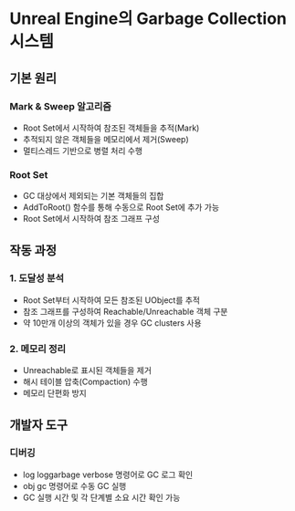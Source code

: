 ﻿# Unreal Engine의 Garbage Collection 시스템

## 기본 원리

### Mark & Sweep 알고리즘
- Root Set에서 시작하여 참조된 객체들을 추적(Mark)
- 추적되지 않은 객체들을 메모리에서 제거(Sweep)
- 멀티스레드 기반으로 병렬 처리 수행

### Root Set
- GC 대상에서 제외되는 기본 객체들의 집합
- AddToRoot() 함수를 통해 수동으로 Root Set에 추가 가능
- Root Set에서 시작하여 참조 그래프 구성

## 작동 과정

### 1. 도달성 분석
- Root Set부터 시작하여 모든 참조된 UObject를 추적
- 참조 그래프를 구성하여 Reachable/Unreachable 객체 구분
- 약 10만개 이상의 객체가 있을 경우 GC clusters 사용

### 2. 메모리 정리
- Unreachable로 표시된 객체들을 제거
- 해시 테이블 압축(Compaction) 수행
- 메모리 단편화 방지

## 개발자 도구

### 디버깅
- log loggarbage verbose 명령어로 GC 로그 확인
- obj gc 명령어로 수동 GC 실행
- GC 실행 시간 및 각 단계별 소요 시간 확인 가능
